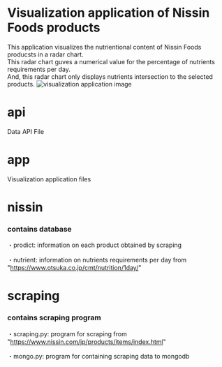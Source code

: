 # Visualization application of Nissin Foods products
This application visualizes the nutrientional content of Nissin Foods producsts in a radar chart.<br>
This radar chart guves a numerical value for the percentage of nutrients requirements per day.<br>
And, this radar chart only displays nutrients intersection to the selected products.
![visualization application image](https://github.com/Zeroron-255/nissin-visualization/assets/98586574/650ad6ca-db61-4f87-990e-514d73eb3372)

# api
Data API File

# app
Visualization application files

# nissin
### contains database

・prodict: information on each product obtained by scraping

・nutrient: information on nutrients requirements per day from "https://www.otsuka.co.jp/cmt/nutrition/1day/"

# scraping
### contains scraping program

・scraping.py: program for scraping from "https://www.nissin.com/jp/products/items/index.html"

・mongo.py: program for containing scraping data to mongodb
